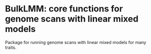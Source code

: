 # BulkLMM: core functions for genome scans with linear mixed models

Package for running genome scans with linear mixed models for many
traits.
